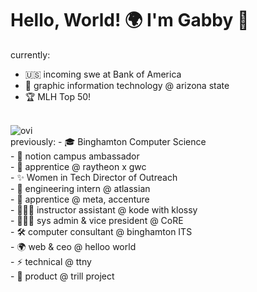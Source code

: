 # Hello, World! 🌍 I'm Gabby 👋

currently: 
* 🇺🇸 incoming swe at Bank of America
* 🎨 graphic information technology @ arizona state
* 🏆 MLH Top 50!

<br>
<img src="https://github-readme-stats.vercel.app/api/top-langs?username=gbanaag&show_icons=true&locale=en&layout=compact&theme=chartreuse-dark" alt="ovi" />
<br>
previously: 
- 🎓 Binghamton Computer Science <br>
- 📝 notion campus ambassador <br> 
- 🚀 apprentice @ raytheon x gwc <br> 
- ✨ Women in Tech Director of Outreach  <br> 
- 🤝 engineering intern @ atlassian <br>
- 🔌 apprentice @ meta, accenture <br>
- 👩🏻‍🏫 instructor assistant @ kode with klossy <br>
- 👩🏻‍💻 sys admin & vice president @ CoRE <br>
- 🛠 computer consultant @ binghamton ITS <br>
- 🌍 web & ceo @ helloo world <br>
- ⚡️ technical @ ttny  <br>
- 🦋 product @ trill project

<!--
**gbanaag/gbanaag** is a ✨ _special_ ✨ repository because its `README.md` (this file) appears on your GitHub profile.

Here are some ideas to get you started:

- 🔭 I’m currently working on ...
- 🌱 I’m currently learning ...
- 👯 I’m looking to collaborate on ...
- 🤔 I’m looking for help with ...
- 💬 Ask me about ...
- 📫 How to reach me: ...
- 😄 Pronouns: ...
- ⚡ Fun fact: ...
-->
